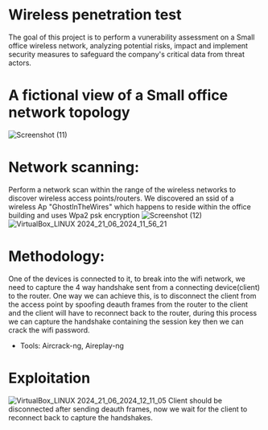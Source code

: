 # Wireless penetration test

The goal of this project is to perform a vunerability assessment on a Small office wireless network, analyzing potential risks, impact and implement security measures to safeguard the company's critical data from threat actors.

# A fictional view of a Small office network topology
![Screenshot (11)](https://github.com/Fernandez99fc/cybersec/assets/172477285/4463f434-991c-4b73-b9f7-b695c48d0ff9)

# Network scanning:
Perform a network scan within the range of the wireless networks to discover wireless access points/routers. We discovered an ssid of a wireless Ap "GhostInTheWires" which happens to reside within the office building and uses Wpa2 psk encryption
![Screenshot (12)](https://github.com/Fernandez99fc/cybersec/assets/172477285/6057d22a-51e0-40a8-a873-731aac1df498)
![VirtualBox_LINUX 2024_21_06_2024_11_56_21](https://github.com/Fernandez99fc/cybersec/assets/172477285/f89d2c7d-f732-4a67-95d5-cdf67c623582)

# Methodology:
One of the devices is connected to it, to break into the wifi network, we need to capture the 4 way handshake sent from a connecting device(client) to the router. One way we can achieve this, is to disconnect the client from the access point by spoofing deauth frames from the router to the client and the client will have to reconnect back to the router, during this process we can capture the handshake containing the session key then we can crack the wifi password.
* Tools: Aircrack-ng, Aireplay-ng

# Exploitation
![VirtualBox_LINUX 2024_21_06_2024_12_11_05](https://github.com/Fernandez99fc/cybersec/assets/172477285/f2ce3ea7-9431-41dc-bb64-aebc3ca0af3d)
Client should be disconnected after sending deauth frames, now we wait for the client to reconnect back to capture the handshakes.











